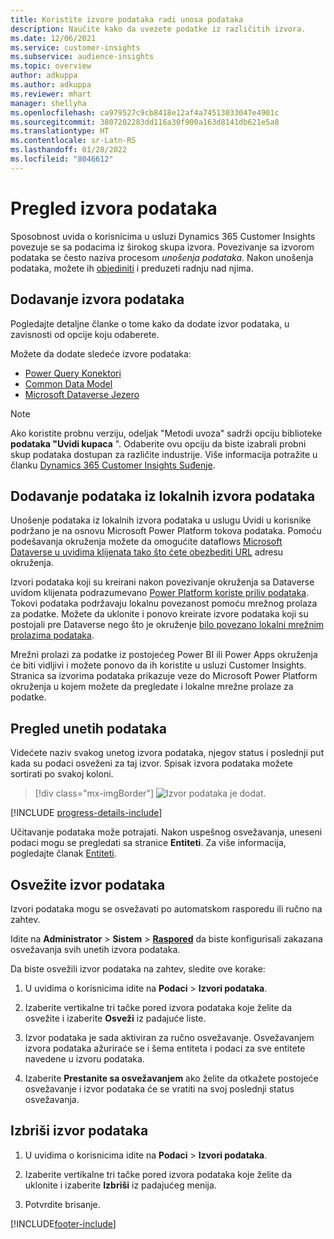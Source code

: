 ```yaml
---
title: Koristite izvore podataka radi unosa podataka
description: Naučite kako da uvezete podatke iz različitih izvora.
ms.date: 12/06/2021
ms.service: customer-insights
ms.subservice: audience-insights
ms.topic: overview
author: adkuppa
ms.author: adkuppa
ms.reviewer: mhart
manager: shellyha
ms.openlocfilehash: ca979527c9cb8418e12af4a74513033047e4901c
ms.sourcegitcommit: 3807202283dd116a30f900a163d8141db621e5a8
ms.translationtype: HT
ms.contentlocale: sr-Latn-RS
ms.lasthandoff: 01/28/2022
ms.locfileid: "8046612"
---
```

# <a name="data-sources-overview"></a>Pregled izvora podataka



Sposobnost uvida o korisnicima u usluzi Dynamics 365 Customer Insights povezuje se sa podacima iz širokog skupa izvora. Povezivanje sa izvorom podataka se često naziva procesom *unošenja podataka*. Nakon unošenja podataka, možete ih [objediniti](data-unification.md) i preduzeti radnju nad njima.

## <a name="add-a-data-source"></a>Dodavanje izvora podataka

Pogledajte detaljne članke o tome kako da dodate izvor podataka, u zavisnosti od opcije koju odaberete.

Možete da dodate sledeće izvore podataka:

- [Power Query Konektori](connect-power-query.md)
- [Common Data Model](connect-common-data-model.md)
- [Microsoft Dataverse Jezero](connect-dataverse-managed-lake.md)

> [!NOTE]
> Ako koristite probnu verziju, odeljak "Metodi uvoza" sadrži opciju biblioteke **podataka "Uvidi kupaca** ". Odaberite ovu opciju da biste izabrali probni skup podataka dostupan za različite industrije. Više informacija potražite u članku [Dynamics 365 Customer Insights Suđenje](../trial-signup.md).

## <a name="add-data-from-on-premises-data-sources"></a>Dodavanje podataka iz lokalnih izvora podataka

Unošenje podataka iz lokalnih izvora podataka u uslugu Uvidi u korisnike podržano je na osnovu Microsoft Power Platform tokova podataka. Pomoću podešavanja okruženja možete da omogućite dataflows [Microsoft Dataverse u uvidima klijenata tako što ćete obezbediti URL](create-environment.md) adresu okruženja.

Izvori podataka koji su kreirani nakon povezivanje okruženja sa Dataverse uvidom klijenata podrazumevano [Power Platform koriste priliv podataka](/power-query/dataflows/overview-dataflows-across-power-platform-dynamics-365). Tokovi podataka podržavaju lokalnu povezanost pomoću mrežnog prolaza za podatke. Možete da uklonite i ponovo kreirate izvore podataka koji su postojali pre Dataverse nego što je okruženje [bilo povezano lokalni mrežnim prolazima podataka](/data-integration/gateway/service-gateway-app).

Mrežni prolazi za podatke iz postojećeg Power BI ili Power Apps okruženja će biti vidljivi i možete ponovo da ih koristite u usluzi Customer Insights. Stranica sa izvorima podataka prikazuje veze do Microsoft Power Platform okruženja u kojem možete da pregledate i lokalne mrežne prolaze za podatke.

## <a name="review-ingested-data"></a>Pregled unetih podataka

Videćete naziv svakog unetog izvora podataka, njegov status i poslednji put kada su podaci osveženi za taj izvor. Spisak izvora podataka možete sortirati po svakoj koloni.

> [!div class="mx-imgBorder"]
> ![Izvor podataka je dodat.](media/configure-data-datasource-added.png "Izvor podataka je dodat")

[!INCLUDE [progress-details-include](../includes/progress-details-pane.md)]

Učitavanje podataka može potrajati. Nakon uspešnog osvežavanja, uneseni podaci mogu se pregledati sa stranice **Entiteti**. Za više informacija, pogledajte članak [Entiteti](entities.md).

## <a name="refresh-a-data-source"></a>Osvežite izvor podataka

Izvori podataka mogu se osvežavati po automatskom rasporedu ili ručno na zahtev. 

Idite na **Administrator** > **Sistem** > [**Raspored**](system.md#schedule-tab) da biste konfigurisali zakazana osvežavanja svih unetih izvora podataka.

Da biste osvežili izvor podataka na zahtev, sledite ove korake:

1. U uvidima o korisnicima idite na **Podaci** > **Izvori podataka**.

2. Izaberite vertikalne tri tačke pored izvora podataka koje želite da osvežite i izaberite **Osveži** iz padajuće liste.

3. Izvor podataka je sada aktiviran za ručno osvežavanje. Osvežavanjem izvora podataka ažuriraće se i šema entiteta i podaci za sve entitete navedene u izvoru podataka.

4. Izaberite **Prestanite sa osvežavanjem** ako želite da otkažete postojeće osvežavanje i izvor podataka će se vratiti na svoj poslednji status osvežavanja.

## <a name="delete-a-data-source"></a>Izbriši izvor podataka

1. U uvidima o korisnicima idite na **Podaci** > **Izvori podataka**.

2. Izaberite vertikalne tri tačke pored izvora podataka koje želite da uklonite i izaberite **Izbriši** iz padajućeg menija.

3. Potvrdite brisanje.


[!INCLUDE[footer-include](../includes/footer-banner.md)]
